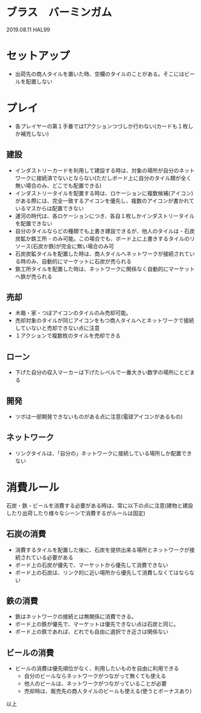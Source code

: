 # ブラス　バーミンガム
2019.08.11 HAL99

# セットアップ
* 出荷先の商人タイルを置いた時、空欄のタイルのことがある。そこにはビールを配置しない

# プレイ
* 各プレイヤーの第１手番では1アクションつづしか行わない(カードも１枚しか補充しない)

## 建設
* インダストリーカードを利用して建設する時は、対象の場所が自分のネットワークに接続済でないとならない(ただしボード上に自分のタイル類が全く無い場合のみ、どこでも配置できる)
* インダストリータイルを配置する時は、ロケーションに複数候補(アイコン)がある際には、完全一致するアイコンを優先し、複数のアイコンが書かれているマスからは配置できない
* 運河の時代は、各ロケーションにつき、各自１枚しかインダストリータイルを配置できない
* 自分のタイルならどの種類でも上書き建設できるが、他人のタイルは - 石炭炭鉱か鉄工所 - のみ可能。この場合でも、ボード上に上書きするタイルのリソース(石炭か鉄)が完全に無い場合のみ可
* 石炭炭鉱タイルを配置した時は、商人タイルへネットワークが接続されている時のみ、自動的にマーケットに石炭が売られる
* 鉄工所タイルを配置した時は、ネットワークに関係なく自動的にマーケットへ鉄が売られる

## 売却
* 木箱・家・つぼアイコンのタイルのみ売却可能。
* 売却対象のタイルが同じアイコンをもつ商人タイルへとネットワークで接続していないと売却できない点に注意
* １アクションで複数枚のタイルを売却できる

## ローン
* 下げた自分の収入マーカーは下げたレベルで一番大きい数字の場所にとどまる

## 開発
* ツボは一部開発できないものがある点に注意(電球アイコンがあるもの)

## ネットワーク
* リンクタイルは、「自分の」ネットワークに接続している場所しか配置できない

# 消費ルール
石炭・鉄・ビールを消費する必要がある時は、常に以下の点に注意(建物と建設したり出荷したり様々なシーンで消費するがルールは固定)
## 石炭の消費
* 消費するタイルを配置した後に、石炭を提供出来る場所とネットワークが接続されている必要がある
* ボード上の石炭が優先で、マーケットから優先して消費できない
* ボード上の石炭は、リンク的に近い場所から優先して消費しなくてはならない

## 鉄の消費
* 鉄はネットワークの接続とは無関係に消費できる。
* ボード上の鉄が優先で、マーケットは優先できない点は石炭と同じ。
* ボード上の鉄であれば、どれでも自由に選択でき近さは関係ない

## ビールの消費
* ビールの消費は優先順位がなく、利用したいものを自由に利用できる
   * 自分のビールならネットワークがつながって無くても使える
   * 他人のビールは、ネットワークがつながっていることが必要
   * 売却時は、販売先の商人タイルのビールも使える(使うとボーナスあり)

以上